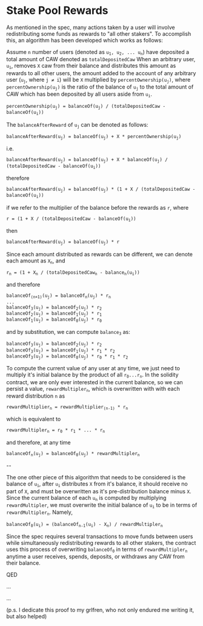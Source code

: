 # Stake Pool Rewards

As mentioned in the spec, many actions taken by a user will involve redistributing some funds as rewards
to "all other stakers". To accomplish this, an algorithm has been developed which works as follows:


Assume `n` number of users (denoted as <code>u<sub>1</sub>, u<sub>2</sub>, ... u<sub>n</sub></code>) have deposited a total amount of CAW denoted as `totalDepositedCaw`
When an arbitrary user, <code>u<sub>i</sub></code>, removes `X` caw from their balance and distributes this amount as rewards to all other users,
the amount added to the account of any arbitrary user (<code>u<sub>j</sub></code>, where `j ≠ i`) will be `X` multiplied by <code>percentOwnership(u<sub>j</sub>)</code>,
where <code>percentOwnership(u<sub>j</sub>)</code> is the ratio of the balance of <code>u<sub>j</sub></code> to the total amount of CAW which has been deposited by all users aside from <code>u<sub>i</sub></code>. 


<pre><code>percentOwnership(u<sub>j</sub>) = balanceOf(u<sub>j</sub>) / (totalDepositedCaw - balanceOf(u<sub>i</sub>))
</code></pre>


The `balanceAfterReward` of <code>u<sub>j</sub></code> can be denoted as follows:

<pre><code>balanceAfterReward(u<sub>j</sub>) = balanceOf(u<sub>j</sub>) + X * percentOwnership(u<sub>j</sub>)
</code></pre>


i.e.

<pre><code>balanceAfterReward(u<sub>j</sub>) = balanceOf(u<sub>j</sub>) + X * balanceOf(u<sub>j</sub>) / (totalDepositedCaw - balanceOf(u<sub>i</sub>))
</code></pre>


therefore

<pre><code>balanceAfterReward(u<sub>j</sub>) = balanceOf(u<sub>j</sub>) * (1 + X / (totalDepositedCaw - balanceOf(u<sub>i</sub>))
</code></pre>


if we refer to the multiplier of the balance before the rewards as `r`, where

<pre><code>r = (1 + X / (totalDepositedCaw - balanceOf(u<sub>i</sub>))
</code></pre>


then


<pre><code>balanceAfterReward(u<sub>j</sub>) = balanceOf(u<sub>j</sub>) * r
</code></pre>


Since each amount distributed as rewards can be different, we can denote each amount as <code>X<sub>n</sub></code>, and 


<pre><code>r<sub>n</sub> = (1 + X<sub>n</sub> / (totalDepositedCaw<sub>n</sub> - balance<sub>n</sub>(u<sub>i</sub>))
</code></pre>


and therefore


<pre><code>balanceOf<sub>(n+1)</sub>(u<sub>j</sub>) = balanceOf<sub>n</sub>(u<sub>j</sub>) * r<sub>n</sub>
...
balanceOf<sub>3</sub>(u<sub>j</sub>) = balanceOf<sub>2</sub>(u<sub>j</sub>) * r<sub>2</sub>
balanceOf<sub>2</sub>(u<sub>j</sub>) = balanceOf<sub>1</sub>(u<sub>j</sub>) * r<sub>1</sub>
balanceOf<sub>1</sub>(u<sub>j</sub>) = balanceOf<sub>0</sub>(u<sub>j</sub>) * r<sub>0</sub>
</code></pre>


and by substitution, we can compute <code>balance<sub>3</sub></code> as:


<pre><code>balanceOf<sub>3</sub>(u<sub>j</sub>) = balanceOf<sub>2</sub>(u<sub>j</sub>) * r<sub>2</sub>
balanceOf<sub>3</sub>(u<sub>j</sub>) = balanceOf<sub>1</sub>(u<sub>j</sub>) * r<sub>1</sub> * r<sub>2</sub>
balanceOf<sub>3</sub>(u<sub>j</sub>) = balanceOf<sub>0</sub>(u<sub>j</sub>) * r<sub>0</sub> * r<sub>1</sub> * r<sub>2</sub>
</code></pre>


To compute the current value of any user at any time,
we just need to multiply it's initial balance by the product of all <code>r<sub>0</sub>...r<sub>n</sub></code>.
In the solidity contract, we are only ever interested in the current balance,
so we can persist a value, <code>rewardMultipler<sub>n</sub></code>, which is overwritten with with each reward distribution `n` as

<pre><code>rewardMultiplier<sub>n</sub> = rewardMultiplier<sub>(n-1)</sub> * r<sub>n</sub>
</code></pre>

which is equivalent to

<pre><code>rewardMultipler<sub>n</sub> = r<sub>0</sub> * r<sub>1</sub> * ... * r<sub>n</sub>
</code></pre>


and therefore, at any time

<pre><code>balanceOf<sub>n</sub>(u<sub>j</sub>) = balanceOf<sub>0</sub>(u<sub>j</sub>) * rewardMultipler<sub>n</sub>
</code></pre>

--
    
The one other piece of this algorithm that needs to be considered is the balance of <code>u<sub>i</sub></code>, 
after <code>u<sub>i</sub></code> distributes `X` from it's balance, it should receive no part of `X`, and must be
overwritten as it's pre-distribution balance minus `X`. Since the current balance of each <code>u<sub>n</sub></code>
is computed by multiplying `rewardMultipler`, we must overwrite the initial balance of <code>u<sub>i</sub></code>
to be in terms of <code>rewardMultipler<sub>n</sub></code>. Namely,


<pre><code>balanceOf<sub>0</sub>(u<sub>i</sub>) = (balanceOf<sub>n-1</sub>(u<sub>i</sub>) - X<sub>n</sub>) / rewardMultipler<sub>n</sub>
</code></pre>


Since the spec requires several transactions to move funds between users while simultaneously redistributing
rewards to all other stakers, the contract uses this process of overwriting <code>balanceOf<sub>0</sub></code>
in terms of <code>rewardMultipler<sub>n</sub></code> anytime a user receives, spends, deposits, or withdraws
any CAW from their balance.



QED



...

...

(p.s. I dedicate this proof to my grlfren, who not only endured me writing it, but also helped)


